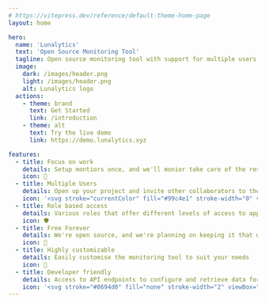 ```yaml
---
# https://vitepress.dev/reference/default-theme-home-page
layout: home

hero:
  name: 'Lunalytics'
  text: 'Open Source Monitoring Tool'
  tagline: Open source monitoring tool with support for multiple users
  image:
    dark: /images/header.png
    light: /images/header.png
    alt: Lunalytics logo
  actions:
    - theme: brand
      text: Get Started
      link: /introduction
    - theme: alt
      text: Try the live demo
      link: https://demo.lunalytics.xyz

features:
  - title: Focus on work
    details: Setup montiors once, and we'll monior take care of the rest
    icon: 📝
  - title: Multiple Users
    details: Open up your project and invite other collaborators to the project
    icon: '<svg stroke="currentColor" fill="#99c4e1" stroke-width="0" viewBox="0 0 640 512" height="28px" width="28px" xmlns="http://www.w3.org/2000/svg"><path d="M96 224c35.3 0 64-28.7 64-64s-28.7-64-64-64-64 28.7-64 64 28.7 64 64 64zm448 0c35.3 0 64-28.7 64-64s-28.7-64-64-64-64 28.7-64 64 28.7 64 64 64zm32 32h-64c-17.6 0-33.5 7.1-45.1 18.6 40.3 22.1 68.9 62 75.1 109.4h66c17.7 0 32-14.3 32-32v-32c0-35.3-28.7-64-64-64zm-256 0c61.9 0 112-50.1 112-112S381.9 32 320 32 208 82.1 208 144s50.1 112 112 112zm76.8 32h-8.3c-20.8 10-43.9 16-68.5 16s-47.6-6-68.5-16h-8.3C179.6 288 128 339.6 128 403.2V432c0 26.5 21.5 48 48 48h288c26.5 0 48-21.5 48-48v-28.8c0-63.6-51.6-115.2-115.2-115.2zm-223.7-13.4C161.5 263.1 145.6 256 128 256H64c-35.3 0-64 28.7-64 64v32c0 17.7 14.3 32 32 32h65.9c6.3-47.4 34.9-87.3 75.2-109.4z"></path></svg>'
  - title: Role based access
    details: Various roles that offer different levels of access to application
    icon: 🛡️
  - title: Free Forever
    details: We're open source, and we're planning on keeping it that way
    icon: 💸
  - title: Highly customizable
    details: Easily customise the monitoring tool to suit your needs
    icon: 🎨
  - title: Developer friendly
    details: Access to API endpoints to configure and retrieve data for monitors
    icon: '<svg stroke="#0694d0" fill="none" stroke-width="2" viewBox="0 0 24 24" stroke-linecap="round" stroke-linejoin="round" height="28px" width="28px" xmlns="http://www.w3.org/2000/svg"><path d="M21 16V8a2 2 0 0 0-1-1.73l-7-4a2 2 0 0 0-2 0l-7 4A2 2 0 0 0 3 8v8a2 2 0 0 0 1 1.73l7 4a2 2 0 0 0 2 0l7-4A2 2 0 0 0 21 16z"></path><polyline points="7.5 4.21 12 6.81 16.5 4.21"></polyline><polyline points="7.5 19.79 7.5 14.6 3 12"></polyline><polyline points="21 12 16.5 14.6 16.5 19.79"></polyline><polyline points="3.27 6.96 12 12.01 20.73 6.96"></polyline><line x1="12" x2="12" y1="22.08" y2="12"></line></svg>'
---
```

